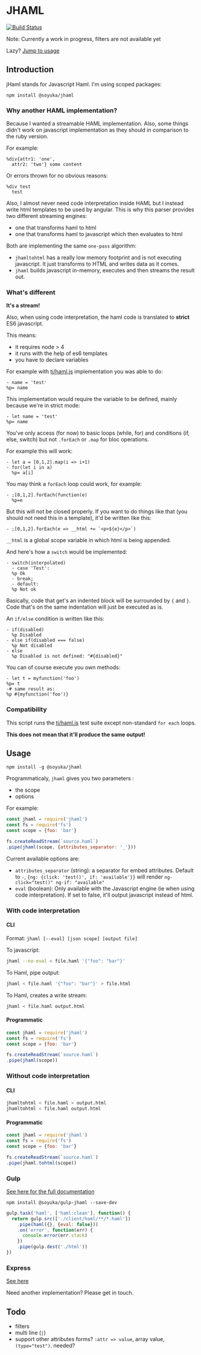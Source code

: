 # JHAML 

[![Build Status](https://travis-ci.org/soyuka/jhaml.svg?branch=master)](https://travis-ci.org/soyuka/jhaml)

Note: Currently a work in progress, filters are not available yet

Lazy? [Jump to usage](https://github.com/soyuka/jhaml#usage)

## Introduction

jHaml stands for Javascript Haml. I'm using scoped packages:

```
npm install @soyuka/jhaml
```

### Why another HAML implementation?

Because I wanted a streamable HAML implementation. Also, some things didn't work on javascript implementation as they should in comparison to the ruby version. 

For example:
```haml
%div{attr1: 'one', 
  attr2: 'two'} some content
```

Or errors thrown for no obvious reasons:

```haml
%div test
  test
```

Also, I almost never need code interpretation inside HAML but I instead write html templates to be used by angular. This is why this parser provides two different streaming engines:
- one that transforms haml to html
- one that transforms haml to javascript which then evaluates to html

Both are implementing the same `one-pass` algorithm: 

- `jhamltohtml` has a really low memory footprint and is not executing javascript. It just transforms to HTML and writes data as it comes.
- `jhaml` builds javascript in-memory, executes and then streams the result out.

### What's different

**It's a stream!**

Also, when using code interpretation, the haml code is translated to **strict** ES6 javascript. 

This means:
 - it requires node > 4
 - it runs with the help of es6 templates
 - you have to declare variables

For example with [tj/haml.js](https://github.com/tj/haml.js) implementation you was able to do:

```haml
- name = 'test'
%p= name
```

This implementation would require the variable to be defined, mainly because we're in strict mode:

```haml
- let name = 'test'
%p= name
```

You've only access (for now) to basic loops (while, for) and conditions (if, else, switch) but not `.forEach` or `.map` for bloc operations.

For example this will work:

```haml
- let a = [0,1,2].map(i => i+1)
- for(let i in a)
  %p= a[i]
```

You may think a `forEach` loop could work, for example:

```haml
- ;[0,1,2].forEach(function(e)
  %p=e
```

But this will not be closed properly. If you want to do things like that (you should not need this in a template), it'd be written like this:

```haml
- ;[0,1,2].forEach(e => __html += `<p>${e}</p>`)
```

`__html` is a global scope variable in which html is being appended.

And here's how a `switch` would be implemented:

```haml
- switch(interpolated)
  - case 'Test': 
  %p Ok
  - break; 
  - default:
  %p Not ok
```

Basically, code that get's an indented block will be surrounded by `{` and `}`. Code that's on the same indentation will just be executed as is.

An `if/else` condition is written like this:

```haml
- if(disabled)
  %p Disabled
- else if(disabled === false)
  %p Not disabled
- else
  %p Disabled is not defined: "#{disabled}"
```

You can of course execute you own methods:

```haml
- let t = myfunction('foo')
%p= t
-# same result as:
%p #{myfunction('foo')}
```

### Compatibility

This script runs the [tj/haml.js](https://github.com/tj/haml.js) test suite except non-standard `for each` loops. 

**This does not mean that it'll produce the same output!**

## Usage

```
npm install -g @soyuka/jhaml
```

Programmaticaly, `jhaml` gives you two parameters : 
- the scope
- options

For example:

```javascript
const jhaml = require('jhaml')
const fs = require('fs')
const scope = {foo: 'bar'}

fs.createReadStream(`source.haml`)
.pipe(jhaml(scope, {attributes_separator: '_'}))
```

Current available options are:
- `attributes_separator` (string): a separator for embed attributes. Default to `-`, `{ng: {click: 'test()', if: 'available'}}` will render `ng-click="test()" ng-if: "available"`
- `eval` (boolean): Only available with the Javascript engine (ie when using code interpretation). If set to false, it'll output javascript instead of html.

### With code interpretation

#### CLI

Format: `jhaml [--eval] [json scope] [output file]`

To javascript:

```bash
jhaml --no-eval < file.haml '{"foo": "bar"}'
```

To Haml, pipe output: 

```bash
jhaml < file.haml '{"foo": "bar"}' > file.html
```

To Haml, creates a write stream:

```bash
jhaml < file.haml output.html
```

#### Programmatic

```javascript
const jhaml = require('jhaml')
const fs = require('fs')
const scope = {foo: 'bar'}

fs.createReadStream(`source.haml`)
.pipe(jhaml(scope))
```

### Without code interpretation

#### CLI

```bash
jhamltohtml < file.haml > output.html
jhamltohtml < file.haml output.html
```

#### Programmatic

```javascript
const jhaml = require('jhaml')
const fs = require('fs')
const scope = {foo: 'bar'}

fs.createReadStream(`source.haml`)
.pipe(jhaml.tohtml(scope))
```

### Gulp

[See here for the full documentation](https://github.com/soyuka/gulp-jhaml)

```
npm install @soyuka/gulp-jhaml --save-dev
```

```javascript
gulp.task('haml', ['haml:clean'], function() {
  return gulp.src(['./client/haml/**/*.haml'])
    .pipe(haml({}, {eval: false}))
    .on('error', function(err) {
      console.error(err.stack) 
    })
    .pipe(gulp.dest('./html'))
})
```

### Express

[See here](https://github.com/soyuka/jhaml/blob/master/test/express.js)

Need another implementation? Please get in touch.

## Todo

- filters
- multi line (`|`)
- support other attributes forms? `:attr => value`, array value, `(type="test")`. needed?
